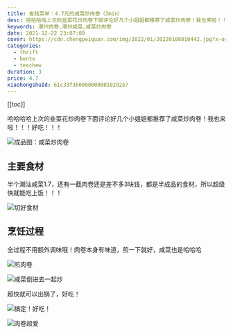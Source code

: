 ```yaml
---
title: 省钱菜单：4.7元的咸菜炒肉卷（3min）
desc: 哈哈哈哈上次的韭菜花炒肉卷下面评论好几个小姐姐都推荐了咸菜炒肉卷！我也来啦！！！好吃！！！
keywords: 潮州肉卷,潮州咸菜,咸菜炒肉卷
date: 2021-12-22 23:07:00
cover: https://cdn.chengpeiquan.com/img/2022/01/20220108010442.jpg?x-oss-process=image/interlace,1
categories:
  - thrift
  - bento
  - teochew
duration: 3
price: 4.7
xiaohongshuId: 61c33f36000000000102d2e7
---
```


[[toc]]

哈哈哈哈上次的韭菜花炒肉卷下面评论好几个小姐姐都推荐了咸菜炒肉卷！我也来啦！！！好吃！！！

![成品图：咸菜炒肉卷](https://cdn.chengpeiquan.com/img/2022/01/20220108010626.jpg?x-oss-process=image/interlace,1)

## 主要食材

半个潮汕咸菜1.7，还有一截肉卷还是差不多3块钱，都是半成品的食材，所以超级快就能吃上饭！！！

![切好食材](https://cdn.chengpeiquan.com/img/2022/01/20220108010630.jpg?x-oss-process=image/interlace,1)

## 烹饪过程

全过程不用额外调味哦！肉卷本身有味道，煎一下就好，咸菜也是哈哈哈

![煎肉卷](https://cdn.chengpeiquan.com/img/2022/01/20220108010629.jpg?x-oss-process=image/interlace,1)

![咸菜倒进去一起炒](https://cdn.chengpeiquan.com/img/2022/01/20220108010628.jpg?x-oss-process=image/interlace,1)

超快就可以出锅了，好吃！

![搞定！好吃！](https://cdn.chengpeiquan.com/img/2022/01/20220108010627.jpg?x-oss-process=image/interlace,1)

![肉卷超爱](https://cdn.chengpeiquan.com/img/2022/01/20220108010625.jpg?x-oss-process=image/interlace,1)


